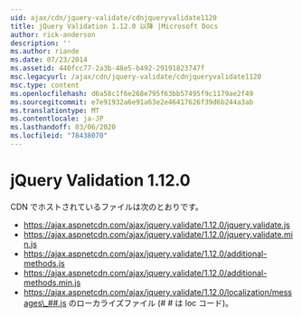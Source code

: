 ```yaml
---
uid: ajax/cdn/jquery-validate/cdnjqueryvalidate1120
title: jQuery Validation 1.12.0 以降 |Microsoft Docs
author: rick-anderson
description: ''
ms.author: riande
ms.date: 07/23/2014
ms.assetid: 440fcc77-2a3b-48e5-b492-29191823747f
msc.legacyurl: /ajax/cdn/jquery-validate/cdnjqueryvalidate1120
msc.type: content
ms.openlocfilehash: d6a58c1f6e268e795f63bb57495f9c1179ae2f49
ms.sourcegitcommit: e7e91932a6e91a63e2e46417626f39d6b244a3ab
ms.translationtype: MT
ms.contentlocale: ja-JP
ms.lasthandoff: 03/06/2020
ms.locfileid: "78438070"
---
```

# <a name="jquery-validation-1120"></a>jQuery Validation 1.12.0

CDN でホストされているファイルは次のとおりです。

- https://ajax.aspnetcdn.com/ajax/jquery.validate/1.12.0/jquery.validate.js
- https://ajax.aspnetcdn.com/ajax/jquery.validate/1.12.0/jquery.validate.min.js
- https://ajax.aspnetcdn.com/ajax/jquery.validate/1.12.0/additional-methods.js
- https://ajax.aspnetcdn.com/ajax/jquery.validate/1.12.0/additional-methods.min.js
- https://ajax.aspnetcdn.com/ajax/jquery.validate/1.12.0/localization/messages\_##.js のローカライズファイル (# # は loc コード)。
